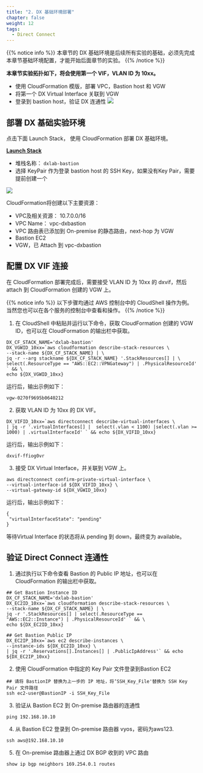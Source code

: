 ```yaml
---
title: "2. DX 基础环境部署"
chapter: false
weight: 12
tags:
  - Direct Connect
---
```


{{% notice info %}}
本章节的 DX 基础环境是后续所有实验的基础，必须先完成本章节基础环境配置，才能开始后面章节的实验。 
{{% /notice  %}}

**本章节实验拓扑如下，将会使用第一个 VIF，VLAN ID 为 10xx。**
 - 使用 CloudFormation 模版，部署 VPC，Bastion host 和 VGW
 - 将第一个 DX Virtual Interface 关联到 VGW
 - 登录到 bastion host，验证 DX 连通性
![](/images/DX/DXBasic-topology.png)


## 部署 DX 基础实验环境

点击下面 Launch Stack， 使用 CloudFormation 部署 DX 基础环境。

**[Launch Stack](https://console.aws.amazon.com/cloudformation/home?region=ap-northeast-1#/stacks/new?stackName=dxlab-bastion&templateURL=https://hxh-public.s3-ap-northeast-1.amazonaws.com/NetworkingDay/dxlab-bastion.template)**

 - 堆栈名称： ```dxlab-bastion```
 - 选择 KeyPair 作为登录 bastion host 的 SSH Key，如果没有Key Pair，需要提前创建一个

![](/images/DX/DXBasic-1.png)

CloudFormation将创建以下主要资源：
- VPC及相关资源： 10.7.0.0/16
- VPC Name： vpc-dxbastion
- VPC 路由表已添加到 On-premise 的静态路由，next-hop 为 VGW
- Bastion EC2
- VGW，已 Attach 到 vpc-dxbastion

## 配置 DX VIF 连接

在 CloudFormation 部署完成后，需要接受 VLAN ID 为 10xx 的 dxvif，然后 attach 到 CloudFormation 创建的 VGW 上。

{{% notice info %}}
以下步骤均通过 AWS 控制台中的 CloudShell 操作为例。
当然您也可以在各个服务的控制台中查看和操作。
{{% /notice  %}}

1. 在 CloudShell 中粘贴并运行以下命令，获取 CloudFormation 创建的 VGW ID，也可以在 CloudFormation 的输出栏中获取。
```
DX_CF_STACK_NAME='dxlab-bastion'
DX_VGWID_10xx=`aws cloudformation describe-stack-resources \
--stack-name ${DX_CF_STACK_NAME} | \
jq -r --arg stackname ${DX_CF_STACK_NAME} '.StackResources[] | \
select(.ResourceType == "AWS::EC2::VPNGateway") | .PhysicalResourceId' ` && \
echo ${DX_VGWID_10xx}

```
运行后，输出示例如下：
```
vgw-0270f9695b0640212
```

2. 获取 VLAN ID 为 10xx 的 DX VIF。
```
DX_VIFID_10xx=`aws directconnect describe-virtual-interfaces \
| jq -r '.virtualInterfaces[] |  select(.vlan < 1100) |select(.vlan >= 1000) | .virtualInterfaceId' ` && echo ${DX_VIFID_10xx}

```
运行后，输出示例如下：
```
dxvif-ffiog0vr
```

3. 接受 DX Virtual Interface，并关联到 VGW 上。
```
aws directconnect confirm-private-virtual-interface \
--virtual-interface-id ${DX_VIFID_10xx} \
--virtual-gateway-id ${DX_VGWID_10xx}

```
运行后，输出示例如下：
```
{
 "virtualInterfaceState": "pending"
}
```
等待Virtual Interface 的状态将从 pending 到 down，最终变为 available。

## 验证 Direct Connect 连通性

1. 通过执行以下命令查看 Bastion 的 Public IP 地址，也可以在 CloudFormation 的输出栏中获取。
```
## Get Bastion Instance ID
DX_CF_STACK_NAME='dxlab-bastion'
DX_EC2ID_10xx=`aws cloudformation describe-stack-resources \
--stack-name ${DX_CF_STACK_NAME} | \
jq -r '.StackResources[] | select(.ResourceType == "AWS::EC2::Instance") | .PhysicalResourceId' ` && \
echo ${DX_EC2ID_10xx}

## Get Bastion Public IP
DX_EC2IP_10xx=`aws ec2 describe-instances \
--instance-ids ${DX_EC2ID_10xx} \
| jq -r '.Reservations[].Instances[] | .PublicIpAddress'` && echo ${DX_EC2IP_10xx}

```


2. 使用 CloudFormation 中指定的 Key Pair 文件登录到Bastion EC2
```
## 请将 BastionIP 替换为上一步的 IP 地址，将‘SSH_Key_File'替换为 SSH Key Pair 文件路径
ssh ec2-user@BastionIP -i SSH_Key_File
```

3. 验证从 Bastion EC2 到 On-premise 路由器的连通性
```
ping 192.168.10.10
```

4. 从 Bastion EC2 登录到 On-premise 路由器 vyos，密码为aws123.
```
ssh aws@192.168.10.10
```

5. 在 On-premise 路由器上通过 DX BGP 收到的 VPC 路由
```
show ip bgp neighbors 169.254.0.1 routes

```